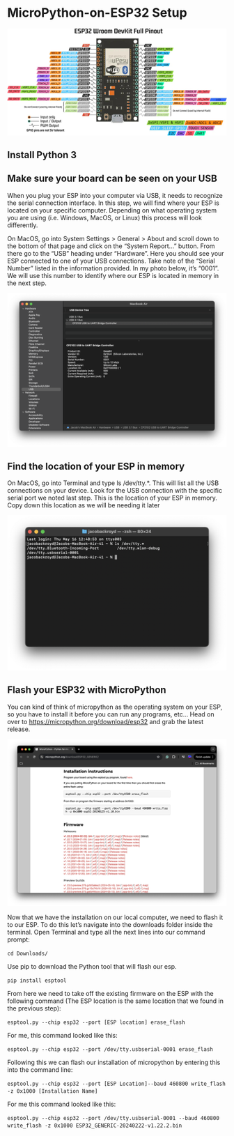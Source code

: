 # MicroPython-on-ESP32 Setup
![ESP32 Pinout](/Images/esp32-pinout.jpg)

## Install Python 3
## Make sure your board can be seen on your USB
When you plug your ESP into your computer via USB, it needs to recognize the serial connection interface. In this step, we will find where your ESP is located on your specific computer. Depending on what operating system you are using (i.e. Windows, MacOS, or Linux) this process will look differently.

On MacOS, go into System Settings > General > About and scroll down to the bottom of that page and click on the “System Report…” button. From there go to the “USB” heading under “Hardware”. Here you should see your ESP connected to one of your USB connections. Take note of the “Serial Number” listed in the information provided. In my photo below, it’s “0001”. We will use this number to identify where our ESP is located in memory in the next step.

![Figure 1](/Images/figure1.png)

## Find the location of your ESP in memory

On MacOS, go into Terminal and type ls /dev/tty.*. This will list all the USB connections on your device. Look for the USB connection with the specific serial port we noted last step. This is the location of your ESP in memory. Copy down this location as we will be needing it later

![Figure 2](/Images/figure2.png)

## Flash your ESP32 with MicroPython

You can kind of think of micropython as the operating system on your ESP, so you have to install it before you can run any programs, etc… Head on over to https://micropython.org/download/esp32 and grab the latest release.

![Figure 3](/Images/figure3.png)

Now that we have the installation on our local computer, we need to flash it to our ESP. To do this let’s navigate into the downloads folder inside the terminal. Open Terminal and type all the next lines into our command prompt:

`cd Downloads/`

Use pip to download the Python tool that will flash our esp.

`pip install esptool`

From here we need to take off the existing firmware on the ESP with the following command (The ESP location is the same location that we found in the previous step):

`esptool.py --chip esp32 --port [ESP location] erase_flash`

For me, this command looked like this: 

`esptool.py --chip esp32 --port /dev/tty.usbserial-0001 erase_flash `

Following this we can flash our installation of micropython by entering this into the command line: 

`esptool.py --chip esp32 --port [ESP Location]--baud 460800 write_flash -z 0x1000 [Installation Name]`

For me this command looked like this:

`esptool.py --chip esp32 --port /dev/tty.usbserial-0001 --baud 460800 write_flash -z 0x1000 ESP32_GENERIC-20240222-v1.22.2.bin`

##

[^1]: My reference https://medium.com/@andymule/micropython-on-esp32-e54998966e9
